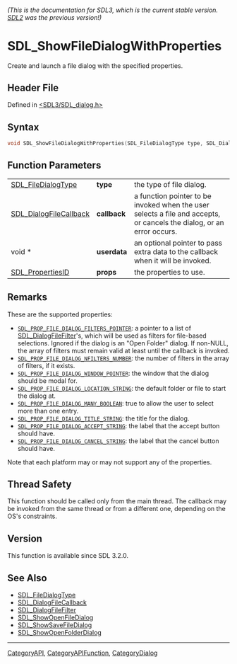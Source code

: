 ###### (This is the documentation for SDL3, which is the current stable version. [SDL2](https://wiki.libsdl.org/SDL2/) was the previous version!)
# SDL_ShowFileDialogWithProperties

Create and launch a file dialog with the specified properties.

## Header File

Defined in [<SDL3/SDL_dialog.h>](https://github.com/libsdl-org/SDL/blob/main/include/SDL3/SDL_dialog.h)

## Syntax

```c
void SDL_ShowFileDialogWithProperties(SDL_FileDialogType type, SDL_DialogFileCallback callback, void *userdata, SDL_PropertiesID props);
```

## Function Parameters

|                                                  |              |                                                                                                                       |
| ------------------------------------------------ | ------------ | --------------------------------------------------------------------------------------------------------------------- |
| [SDL_FileDialogType](SDL_FileDialogType)         | **type**     | the type of file dialog.                                                                                              |
| [SDL_DialogFileCallback](SDL_DialogFileCallback) | **callback** | a function pointer to be invoked when the user selects a file and accepts, or cancels the dialog, or an error occurs. |
| void *                                           | **userdata** | an optional pointer to pass extra data to the callback when it will be invoked.                                       |
| [SDL_PropertiesID](SDL_PropertiesID)             | **props**    | the properties to use.                                                                                                |

## Remarks

These are the supported properties:

- [`SDL_PROP_FILE_DIALOG_FILTERS_POINTER`](SDL_PROP_FILE_DIALOG_FILTERS_POINTER):
  a pointer to a list of [SDL_DialogFileFilter](SDL_DialogFileFilter)'s,
  which will be used as filters for file-based selections. Ignored if the
  dialog is an "Open Folder" dialog. If non-NULL, the array of filters must
  remain valid at least until the callback is invoked.
- [`SDL_PROP_FILE_DIALOG_NFILTERS_NUMBER`](SDL_PROP_FILE_DIALOG_NFILTERS_NUMBER):
  the number of filters in the array of filters, if it exists.
- [`SDL_PROP_FILE_DIALOG_WINDOW_POINTER`](SDL_PROP_FILE_DIALOG_WINDOW_POINTER):
  the window that the dialog should be modal for.
- [`SDL_PROP_FILE_DIALOG_LOCATION_STRING`](SDL_PROP_FILE_DIALOG_LOCATION_STRING):
  the default folder or file to start the dialog at.
- [`SDL_PROP_FILE_DIALOG_MANY_BOOLEAN`](SDL_PROP_FILE_DIALOG_MANY_BOOLEAN):
  true to allow the user to select more than one entry.
- [`SDL_PROP_FILE_DIALOG_TITLE_STRING`](SDL_PROP_FILE_DIALOG_TITLE_STRING):
  the title for the dialog.
- [`SDL_PROP_FILE_DIALOG_ACCEPT_STRING`](SDL_PROP_FILE_DIALOG_ACCEPT_STRING):
  the label that the accept button should have.
- [`SDL_PROP_FILE_DIALOG_CANCEL_STRING`](SDL_PROP_FILE_DIALOG_CANCEL_STRING):
  the label that the cancel button should have.

Note that each platform may or may not support any of the properties.

## Thread Safety

This function should be called only from the main thread. The callback may
be invoked from the same thread or from a different one, depending on the
OS's constraints.

## Version

This function is available since SDL 3.2.0.

## See Also

- [SDL_FileDialogType](SDL_FileDialogType)
- [SDL_DialogFileCallback](SDL_DialogFileCallback)
- [SDL_DialogFileFilter](SDL_DialogFileFilter)
- [SDL_ShowOpenFileDialog](SDL_ShowOpenFileDialog)
- [SDL_ShowSaveFileDialog](SDL_ShowSaveFileDialog)
- [SDL_ShowOpenFolderDialog](SDL_ShowOpenFolderDialog)

----
[CategoryAPI](CategoryAPI), [CategoryAPIFunction](CategoryAPIFunction), [CategoryDialog](CategoryDialog)

